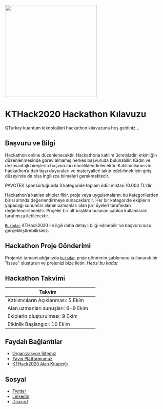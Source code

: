 <img src="https://kuantumturkiye.org/wp-content/uploads/2020/06/LogoQTurkey.png" width="300px">

# KTHack2020 Hackathon Kılavuzu

QTurkey kuantum teknolojileri hackathon kılavuzuna hoş geldiniz...

## Başvuru ve Bilgi

Hackathon online düzenlenecektir. Hackathona katılım ücretsizdir, etkinliğin düzenlenmesinde görev almamış herkes başvuruda bulunabilir. Kadın ve dezavantajlı bireylerin başvuruları önceliklendirilecektir. Katılımcılarımızın hackathon’a dair bazı duyuruları ve materyalleri takip edebilmek için giriş düzeyinde de olsa İngilizce bilmeleri gerekmektedir. 

PAVOTEK sponsorluğunda 3 kategoride toplam ödül miktarı 10.000 TL'dir.

Hackathon’a katılan ekipler fikir, proje veya uygulamalarını bu kategorilerden birisi altında değerlendirmeye sunacaklardır. Her bir kategoride ekiplerin yapacağı sunumlar alanın uzmanları olan jüri üyeleri tarafından değerlendirilecektir. Projeler bir alt başlıkta bulunan şablon kullanılarak tarafımıza iletilecektir.

[`Buradan`]() KTHack2020 ile ilgili daha detaylı bilgi edinebilir ve başvurunuzu gerçekleştirebilirsiniz.

## Hackathon Proje Gönderimi

Projenizi tamamladığınızda [`buradan`](https://www.qturkey.org/hackathon) proje gönderim şablonunu kullanarak bir "issue" oluşturun ve projenizi bize iletin.
*Hepsi bu kadar.*

## Hackathon Takvimi
|  Takvim |  |
| -------------- | --------------------------------- |
| Katılımcıların Açıklanması: 5 Ekim |
| Alan uzmanları sunuşları: 6-9 Ekim |
| Ekiplerin oluşturulması: 9 Ekim |
| Etkinlik Başlangıcı: 10 Ekim |

## Faydalı Bağlantılar

- [Organizasyon Sitemiz](https://www.qturkey.org/)
- [Yayın Platformumuz](https://kuantumturkiye.org/)
- [KTHack2020 Alan Kitapçığı]()

## Sosyal

- [Twitter](https://twitter.com/KuantumTurkiye)
- [LinkedIn](https://linkedin.com/company/QTurkey)
- [Discord]()
